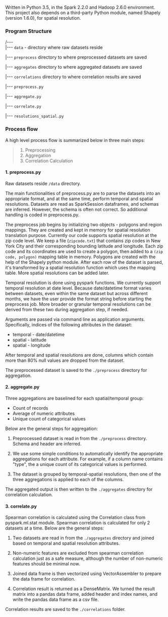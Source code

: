 Written in Python 3.5, in the Spark 2.2.0 and Hadoop 2.6.0 environment. This project also depends on a third-party Python module, named Shapely (version 1.6.0), for spatial resolution.


### Program Structure
/---<br/>
  |--- <code>data</code> - directory where raw datasets reside

  |--- <code>preprocess</code> directory to where preprocessed datasets are saved

  |--- <code>aggregates</code> directory to where aggregated datasets are saved

  |--- <code>correlations</code> directory to where correlation results are saved

  |--- <code>preprocess.py</code>

  |--- <code>aggregate.py</code>

  |--- <code>correlate.py</code>

  |--- <code>resolutions_spatial.py</code>


### Process flow
A high level process flow is summarized below in three main steps:
>    1. Preprocessing
>    2. Aggregation
>    3. Correlation Calculation

#### 1. preprocess.py
Raw datasets reside <code>/data</code> directory.

The main functionalities of preprocess.py are to parse the datasets into an appropriate format, and at the same time, perform temporal and spatial resolutions. Datasets are read as SparkSession dataframes, and schemas are inferred. However, the schema is often not correct. So additional handling is coded in preprocess.py.

The preprocess job begins by initializing two objects - polygons and region mappings. They are created and kept in memory for spatial resolution translation purpose. Currently our code supports spatial resolution at the zip code level.  We keep a file (<code>zipcode.txt</code>) that contains zip codes in New York City and their corresponding bounding latitude and longitude. Each zip code and its coordinates are used to create a polygon, then added to a <code>(zip code, polygon)</code> mapping table in memory. Polygons are created with the help of the Shapely python module. After each row of the dataset is parsed, it's transformed by a spatial resolution function which uses the mapping table. More spatial resolutions can be added later.

Temporal resolution is done using pyspark functions. We currently support temporal resolution at date level. Because date/datetime format varies between datasets, even within the same dataset but across different months, we have the user provide the format string before starting the preprocess job. More broader or granular temporal resolutions can be derived from these two during aggregation step, if needed.

Arguments are passed via command line as application arguments. Specifically, indices of the following attributes in the dataset:

* temporal - date/datetime
* spatial - latitude
* spatial - longitude

After temporal and spatial resolutions are done, columns which contain more than 80% null values are dropped from the dataset.

The preprocessed dataset is saved to the <code>./preprocess</code> directory for aggregation.


#### 2. aggregate.py
Three aggregations are baselined for each spatial/temporal group:
* Count of records
* Average of numeric attributes
* Unique count of categorical values

Below are the general steps for aggregation:

1. Preprocessed dataset is read in from the <code>./preprocess</code> directory. Schema and header are inferred.

2. We use some simple conditions to automatically identify the appropriate aggregations for each attribute. For example, if a column name contains "type", the a unique count of its categorical values is performed.

3. The dataset is grouped by temporal-spatial resolutions, then one of the three aggregations is applied to each of the columns.

The aggregated output is then written to the <code>./aggregates</code> directory for correlation calculation.


#### 3. correlate.py
Spearman correlation is calculated using the Correlation class from pyspark.ml.stat module. Spearman correlation is calculated for only 2 datasets at a time. Below are the general steps:

1. Two datasets are read in from the <code>./aggregates</code> directory and joined based on temporal and spatial resolution attributes.

2. Non-numeric features are excluded from spearman correlation calculation just as a safe measure, although the number of non-numeric features should be minimal now.

3. Joined data frame is then vectorized using VectorAssembler to prepare the data frame for correlation.

4. Correlation result is returned as a DenseMatrix. We turned the result matrix into a pandas data frame, added header and index names, and write the pandas data frame as a csv file.

Correlation results are saved to the <code>./correlations</code> folder.
